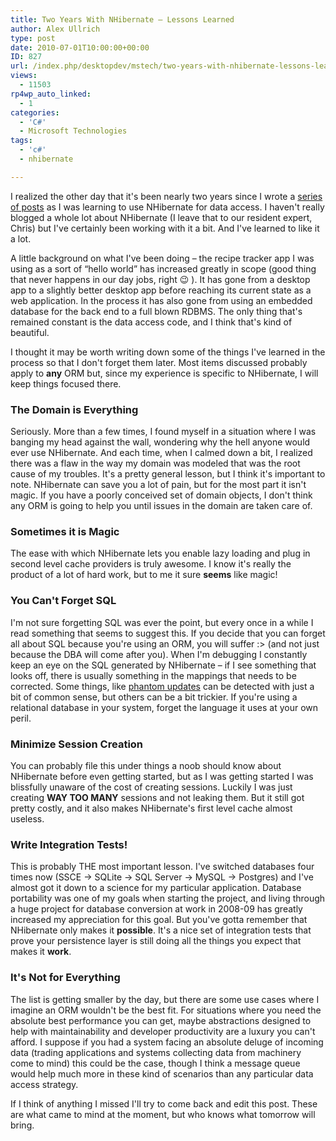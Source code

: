 ```yaml
---
title: Two Years With NHibernate – Lessons Learned
author: Alex Ullrich
type: post
date: 2010-07-01T10:00:00+00:00
ID: 827
url: /index.php/desktopdev/mstech/two-years-with-nhibernate-lessons-learne/
views:
  - 11503
rp4wp_auto_linked:
  - 1
categories:
  - 'C#'
  - Microsoft Technologies
tags:
  - 'c#'
  - nhibernate

---
```

I realized the other day that it's been nearly two years since I wrote a [series of posts][1] as I was learning to use NHibernate for data access. I haven't really blogged a whole lot about NHibernate (I leave that to our resident expert, Chris) but I've certainly been working with it a bit. And I've learned to like it a lot. 

A little background on what I've been doing – the recipe tracker app I was using as a sort of “hello world” has increased greatly in scope (good thing that never happens in our day jobs, right 😉 ). It has gone from a desktop app to a slightly better desktop app before reaching its current state as a web application. In the process it has also gone from using an embedded database for the back end to a full blown RDBMS. The only thing that's remained constant is the data access code, and I think that's kind of beautiful.

I thought it may be worth writing down some of the things I've learned in the process so that I don't forget them later. Most items discussed probably apply to **any** ORM but, since my experience is specific to NHibernate, I will keep things focused there.

### The Domain is Everything

Seriously. More than a few times, I found myself in a situation where I was banging my head against the wall, wondering why the hell anyone would ever use NHibernate. And each time, when I calmed down a bit, I realized there was a flaw in the way my domain was modeled that was the root cause of my troubles. It's a pretty general lesson, but I think it's important to note. NHibernate can save you a lot of pain, but for the most part it isn't magic. If you have a poorly conceived set of domain objects, I don't think any ORM is going to help you until issues in the domain are taken care of.

### Sometimes it is Magic

The ease with which NHibernate lets you enable lazy loading and plug in second level cache providers is truly awesome. I know it's really the product of a lot of hard work, but to me it sure **seems** like magic!

### You Can't Forget SQL

I'm not sure forgetting SQL was ever the point, but every once in a while I read something that seems to suggest this. If you decide that you can forget all about SQL because you're using an ORM, you will suffer :> (and not just because the DBA will come after you). When I'm debugging I constantly keep an eye on the SQL generated by NHibernate – if I see something that looks off, there is usually something in the mappings that needs to be corrected. Some things, like [phantom updates][2] can be detected with just a bit of common sense, but others can be a bit trickier. If you're using a relational database in your system, forget the language it uses at your own peril.

### Minimize Session Creation

You can probably file this under things a noob should know about NHibernate before even getting started, but as I was getting started I was blissfully unaware of the cost of creating sessions. Luckily I was just creating **WAY TOO MANY** sessions and not leaking them. But it still got pretty costly, and it also makes NHibernate's first level cache almost useless. 

### Write Integration Tests!

This is probably THE most important lesson. I've switched databases four times now (SSCE -> SQLite -> SQL Server -> MySQL -> Postgres) and I've almost got it down to a science for my particular application. Database portability was one of my goals when starting the project, and living through a huge project for database conversion at work in 2008-09 has greatly increased my appreciation for this goal. But you've gotta remember that NHibernate only makes it **possible**. It's a nice set of integration tests that prove your persistence layer is still doing all the things you expect that makes it **work**.

### It's Not for Everything

The list is getting smaller by the day, but there are some use cases where I imagine an ORM wouldn't be the best fit. For situations where you need the absolute best performance you can get, maybe abstractions designed to help with maintainability and developer productivity are a luxury you can't afford. I suppose if you had a system facing an absolute deluge of incoming data (trading applications and systems collecting data from machinery come to mind) this could be the case, though I think a message queue would help much more in these kind of scenarios than any particular data access strategy.

If I think of anything I missed I'll try to come back and edit this post. These are what came to mind at the moment, but who knows what tomorrow will bring.

 [1]: /index.php/DesktopDev/MSTech/the-path-to-nhibernate-aamp-tdd-part-1-t
 [2]: /index.php/EnterpriseDev/AppServer/quick-and-dirty-enum-mapper-for-fluent-n